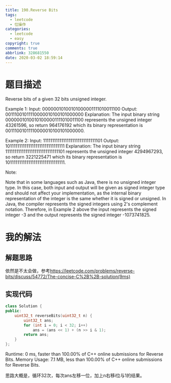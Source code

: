 ```yaml
---
title: 190.Reverse Bits
tags:
  - leetcode
  - 位操作
categories:
  - leetcode
  - easy
copyright: true
comments: true
abbrlink: 328681550
date: 2020-03-02 18:59:14
---
```

# 题目描述
Reverse bits of a given 32 bits unsigned integer.

Example 1:
Input: 00000010100101000001111010011100
Output: 00111001011110000010100101000000
Explanation: The input binary string 00000010100101000001111010011100 represents the unsigned integer 43261596, so return 964176192 which its binary representation is 00111001011110000010100101000000.

Example 2:
Input: 11111111111111111111111111111101
Output: 10111111111111111111111111111111
Explanation: The input binary string 11111111111111111111111111111101 represents the unsigned integer 4294967293, so return 3221225471 which its binary representation is 10111111111111111111111111111111.
 

Note:

Note that in some languages such as Java, there is no unsigned integer type. In this case, both input and output will be given as signed integer type and should not affect your implementation, as the internal binary representation of the integer is the same whether it is signed or unsigned.
In Java, the compiler represents the signed integers using 2's complement notation. Therefore, in Example 2 above the input represents the signed integer -3 and the output represents the signed integer -1073741825.

# 我的解法
## 解题思路
依然是不太会做，参考<https://leetcode.com/problems/reverse-bits/discuss/54772/The-concise-C%2B%2B-solution(9ms)>
## 实现代码
```C++
class Solution {
public:
    uint32_t reverseBits(uint32_t n) {
        uint32_t ans;
        for (int i = 0; i < 32; i++)
            ans = (ans << 1) + (n >> i & 1);
        return ans;
    }
};
```

Runtime: 0 ms, faster than 100.00% of C++ online submissions for Reverse Bits.
Memory Usage: 7.1 MB, less than 100.00% of C++ online submissions for Reverse Bits.

思路大概是，循环32次，每次ans左移一位，加上n右移i位与1的结果。

